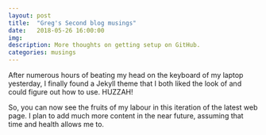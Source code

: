 ```yaml
---
layout: post
title:  "Greg's Second blog musings"
date:   2018-05-26 16:00:00
img:
description: More thoughts on getting setup on GitHub.
categories: musings
---
```

After numerous hours of beating my head on the keyboard of my laptop yesterday, I finally found a Jekyll theme that I both liked the look of and could figure out how to use. HUZZAH!

So, you can now see the fruits of my labour in this iteration of the latest web page. I plan to add much more content in the near future, assuming that time and health allows me to.
